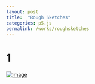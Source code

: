 ```yaml
---
layout: post
title:  "Rough Sketches"
categories: p5.js
permalink: /works/roughsketches
---
```

# 1
[![image](https://kazufumiw.github.io/generativeplayground/images/sketch_phasedcolor.png)](https://kazufumiw.github.io/generativeplayground/phsedcolor/)
